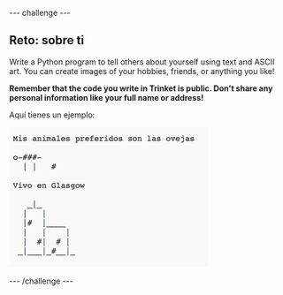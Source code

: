 \--- challenge \---

## Reto: sobre ti

Write a Python program to tell others about yourself using text and ASCII art. You can create images of your hobbies, friends, or anything you like!

**Remember that the code you write in Trinket is public. Don't share any personal information like your full name or address!**

Aquí tienes un ejemplo:

![screenshot](images/me-about.png)

\--- /challenge \---